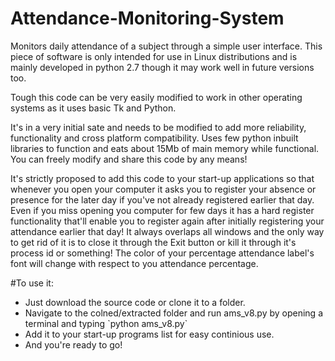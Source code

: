 # Attendance-Monitoring-System


Monitors daily attendance of a subject through a simple user interface.
This piece of software is only intended for use in Linux distributions and is mainly developed in python 2.7 though it may work well in future versions too.

Tough this code can be very easily modified to work in other operating systems as it uses basic Tk and Python.

It's in a very initial sate and needs to be modified to add more reliability, functionality and cross platform compatibility.
Uses few python inbuilt libraries to function and eats about 15Mb of main memory while functional.
You can freely modify and share this code by any means!


It's strictly proposed to add this code to your start-up applications so that whenever you open your computer it asks you to register your absence or presence for the later day if you've not already registered earlier that day.
Even if you miss opening you computer for few days it has a hard register functionality that'll enable you to register again after initially registering your attendance earlier that day!
It always overlaps all windows and the only way to get rid of it is to close it through the Exit button or kill it through it's process id or something!
The color of your percentage attendance label's font will change with respect to you attendance percentage.

#To use it:
<ul>
<li>Just download the source code or clone it to a folder.</li>
<li>Navigate to the colned/extracted folder and run ams_v8.py by opening a terminal and typing `python ams_v8.py`</li>
<li>Add it to your start-up programs list for easy continious use.</li>
<li>And you're ready to go! </li>
</ul> </div>
